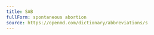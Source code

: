 ```yaml
---
title: SAB
fullForm: spontaneous abortion
source: https://openmd.com/dictionary/abbreviations/s
---
```

